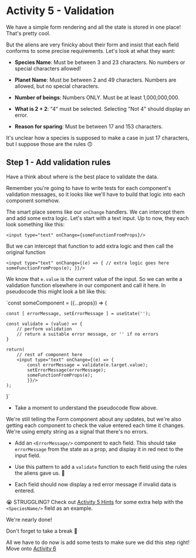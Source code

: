 # Activity 5 - Validation

We have a simple form rendering and all the state is stored in one place! That's pretty cool.

But the aliens are very finicky about their form and insist that each field conforms to some precise requirements. Let's look at what they want:

- **Species Name**: Must be between 3 and 23 characters. No numbers or special characters allowed!

- **Planet Name**: Must be between 2 and 49 characters. Numbers are allowed, but no special characters.

- **Number of beings**: Numbers ONLY. Must be at least 1,000,000,000.

-  **What is 2 + 2**: "4" must be selected. Selecting "Not 4" should display an error.

- **Reason for sparing**: Must be between 17 and 153 characters. 

It's unclear how a species is supposed to make a case in just 17 characters, but I suppose those are the rules 🙃

## Step 1 - Add validation rules

Have a think about where is the best place to validate the data.

Remember you're going to have to write tests for each component's validation messages, so it looks like we'll have to build that logic into each component somehow.

The smart place seems like our `onChange` handlers. We can intercept them and add some extra logic. Let's start with a text input. Up to now, they each look something like this:

`<input type="text" onChange={someFunctionFromProps}/>`

But we can intercept that function to add extra logic and then call the original function

`<input type="text" onChange={(e) => { // extra logic goes here someFunctionFromProps(e); }}/>`

We know that `e.value` is the current value of the input. So we can write a validation function elsewhere in our component and call it here. In pseudocode this might look a bit like this:

`const someComponent = ({...props}) => {

    const [ errorMessage, setErrorMessage ] = useState('');

    const validate = (value) => {
    	// perform validation
    	// return a suitable error message, or '' if no errors
    }

    return(
    	// rest of component here
    	<input type="text" onChange={(e) => {
    		const errorMessage = validate(e.target.value);
    		setErrorMessage(errorMessage);
    		someFunctionFromProps(e);
    		}}/>
    );

}`

-   Take a moment to understand the pseudocode flow above.

We're still telling the Form component about any updates, but we're also getting each component to check the value entered each time it changes. We're using empty string as a signal that there's no errors.

-   Add an `<ErrorMessage/>` component to each field. This should take `errorMessage` from the state as a prop, and display it in red next to the input field.

-   Use this pattern to add a `validate` function to each field using the rules the aliens gave us. 👾

-   Each field should now display a red error message if invalid data is entered.

😭 STRUGGLING? Check out [Activity 5 Hints](./activity-5-hints.md) for some extra help with the `<SpeciesName/>` field as an example.

We're nearly done!

Don't forget to take a break 🌯

All we have to do now is add some tests to make sure we did this step right! Move onto [Activity 6](./activity-6.md)
